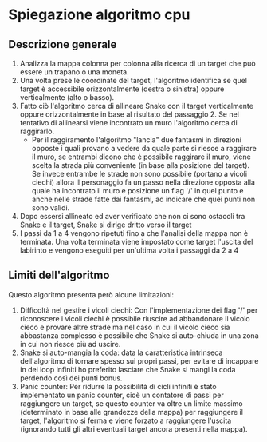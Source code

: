 ﻿# Spiegazione algoritmo cpu

## Descrizione generale

1. Analizza la mappa colonna per colonna alla ricerca di un target che può essere un trapano o una moneta.
2. Una volta prese le coordinate del target, l'algoritmo identifica se quel target è accessibile orizzontalmente (destra o sinistra) oppure verticalmente (alto o basso).
3. Fatto ciò l'algoritmo cerca di allineare Snake con il target verticalmente oppure orizzontalmente in base al risultato del passaggio 2. Se nel tentativo di allinearsi viene incontrato un muro l'algoritmo cerca di raggirarlo.
	- Per il raggiramento l'algoritmo "lancia" due fantasmi in direzioni opposte i quali provano a vedere da quale parte si riesce a raggirare il muro, se entrambi dicono che è possibile raggirare il muro, viene scelta la strada più conveniente (in base alla posizione del target). Se invece entrambe le strade non sono possibile (portano a vicoli ciechi) allora Il personaggio fa un passo nella direzione opposta alla quale ha incontrato il muro e posizione un flag '/' in quel punto e anche nelle strade fatte dai fantasmi, ad indicare che quei punti non sono validi.
4. Dopo essersi allineato ed aver verificato che non ci sono ostacoli tra Snake e il target, Snake si dirige dritto verso il target
5. I passi da 1 a 4 vengono ripetuti fino a che l'analisi della mappa non è terminata. Una volta terminata viene impostato come target l'uscita del labirinto e vengono eseguiti per un'ultima volta i passaggi da 2 a 4

## Limiti dell'algoritmo

Questo algoritmo presenta però alcune limitazioni:

1. Difficoltà nel gestire i vicoli ciechi: 
Con l'implementazione dei flag '/' per riconoscere i vicoli ciechi è possibile riuscire ad abbandonare il vicolo cieco e provare altre strade ma nel caso in cui il vicolo cieco sia abbastanza complesso è possibile che Snake si auto-chiuda in una zona in cui non riesce più ad uscire.
2. Snake si auto-mangia la coda: 
data la caratteristica intrinseca dell'algoritmo di tornare spesso sui propri passi, per evitare di incappare in dei loop infiniti ho preferito lasciare che Snake si mangi la coda perdendo così dei punti bonus.
3. Panic counter:
Per ridurre la possibilità di cicli infiniti è stato implementato un panic counter, cioè un contatore di passi per raggiungere un target, se questo counter va oltre un limite massimo (determinato in base alle grandezze della mappa) per raggiungere il target, l'algoritmo si ferma e viene forzato a raggiungere l'uscita (ignorando tutti gli altri eventuali target ancora presenti nella mappa).
